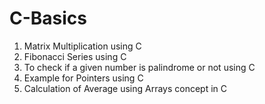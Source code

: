 # C-Basics
1) Matrix Multiplication using C
2) Fibonacci Series using C
3) To check if a given number is palindrome or not using C
4) Example for Pointers using C
5) Calculation of Average using Arrays concept in C
